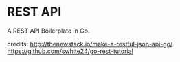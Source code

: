 # REST API

A REST API Boilerplate in Go.

credits: 
http://thenewstack.io/make-a-restful-json-api-go/
https://github.com/swhite24/go-rest-tutorial
